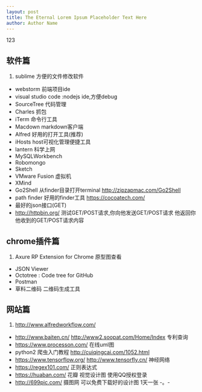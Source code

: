 ```yaml
---
layout: post
title: The Eternal Lorem Ipsum Placeholder Text Here
author: Author Name
---
```



123

## 软件篇
1. sublime 方便的文件修改软件
- webstorm 前端项目ide
- visual studio code :nodejs ide,方便debug
- SourceTree 代码管理
- Charles 抓包
- iTerm 命令行工具
- Macdown markdown客户端
- Alfred 好用的打开工具(推荐) 
- iHosts  host可视化管理便捷工具
- lantern 科学上网
- MySQLWorkbench
- Robomongo
- Sketch
- VMware Fusion 虚拟机
- XMind
- Go2Shell 从finder目录打开terminal http://zipzapmac.com/Go2Shell
- path finder 好用的finder工具 https://cocoatech.com/
- 最好的json接口(GET)
- http://httpbin.org/  测试GET/POST请求,你向他发送GET/POST请求 他返回你他收到的GET/POST请求内容

## chrome插件篇
1. Axure RP Extension for Chrome 原型图查看
- JSON Viewer
- Octotree :  Code tree for GitHub
- Postman 
- 草料二维码 二维码生成工具

## 网站篇
 1. http://www.alfredworkflow.com/  
 - http://www.baiten.cn/   http://www2.soopat.com/Home/Index 专利查询
 - https://www.processon.com/ 在线uml图
 - python2 爬虫入门教程 http://cuiqingcai.com/1052.html
 - https://www.tensorflow.org/ http://www.tensorfly.cn/ 神经网络
 - https://regex101.com/  正则表达式
 - https://huaban.com/ 花瓣 视觉设计图 使用QQ授权登录
 - http://699pic.com/ 摄图网 可以免费下载好的设计图 1天一张 -。-